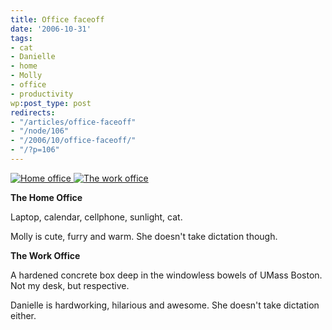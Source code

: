 ```yaml
---
title: Office faceoff
date: '2006-10-31'
tags:
- cat
- Danielle
- home
- Molly
- office
- productivity
wp:post_type: post
redirects:
- "/articles/office-faceoff"
- "/node/106"
- "/2006/10/office-faceoff/"
- "/?p=106"
---
```


[ ![Home office](http://static.flickr.com/102/285052618_3f60156e62_m.jpg) ](http://www.flickr.com/photos/bensheldon/285052618/ "Photo Sharing") [ ![The work office](http://static.flickr.com/116/285058957_7d854a698e_m.jpg) ](http://www.flickr.com/photos/bensheldon/285058957/ "Photo Sharing")

**The Home Office**

Laptop, calendar, cellphone, sunlight, cat.

Molly is cute, furry and warm. She doesn't take dictation though.

**The Work Office**

A hardened concrete box deep in the windowless bowels of UMass Boston. Not my desk, but respective.

Danielle is hardworking, hilarious and awesome. She doesn't take dictation either.

